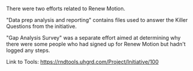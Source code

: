 There were two efforts related to Renew Motion.

"Data prep analysis and reporting" contains files used to answer the Killer Questions from the initiative.

"Gap Analysis Survey" was a separate effort aimed at determining why there were some people who had signed up for Renew Motion but hadn't logged any steps.

Link to Tools:  https://rndtools.uhgrd.com/Project/Initiative/100
